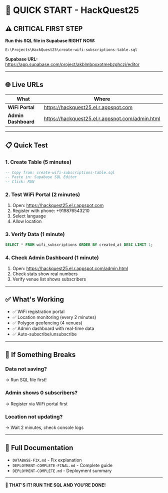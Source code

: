 # 🚨 QUICK START - HackQuest25

## ⚠️ CRITICAL FIRST STEP

**Run this SQL file in Supabase RIGHT NOW:**
```
E:\Projects\HackQuest25\create-wifi-subscriptions-table.sql
```

**Supabase URL:**
https://app.supabase.com/project/akblmbpxxotmebzghczj/editor

---

## 🌐 Live URLs

| What | Where |
|------|-------|
| **WiFi Portal** | https://hackquest25.el.r.appspot.com |
| **Admin Dashboard** | https://hackquest25.el.r.appspot.com/admin.html |

---

## 📋 Quick Test

### 1. Create Table (5 minutes)
```sql
-- Copy from: create-wifi-subscriptions-table.sql
-- Paste in: Supabase SQL Editor
-- Click: RUN
```

### 2. Test WiFi Portal (2 minutes)
1. Open: https://hackquest25.el.r.appspot.com
2. Register with phone: +919876543210
3. Select language
4. Allow location

### 3. Verify Data (1 minute)
```sql
SELECT * FROM wifi_subscriptions ORDER BY created_at DESC LIMIT 1;
```

### 4. Check Admin Dashboard (1 minute)
1. Open: https://hackquest25.el.r.appspot.com/admin.html
2. Check stats show real numbers
3. Verify venue list shows subscribers

---

## ✅ What's Working

- ✅ WiFi registration portal
- ✅ Location monitoring (every 2 minutes)
- ✅ Polygon geofencing (4 venues)
- ✅ Admin dashboard with real-time data
- ✅ Auto-subscribe/unsubscribe

---

## 🔧 If Something Breaks

### Data not saving?
→ Run SQL file first!

### Admin shows 0 subscribers?
→ Register via WiFi portal first

### Location not updating?
→ Wait 2 minutes, check console logs

---

## 📄 Full Documentation

- `DATABASE-FIX.md` - Fix explanation
- `DEPLOYMENT-COMPLETE-FINAL.md` - Complete guide
- `DEPLOYMENT-COMPLETE.md` - Deployment summary

---

**🎉 THAT'S IT! RUN THE SQL AND YOU'RE DONE!**
